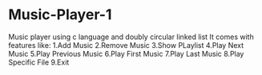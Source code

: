# Music-Player-1
Music player using c language and doubly circular linked list 
It comes with features like:
    1.Add Music
    2.Remove Music
    3.Show PLaylist
    4.Play Next Music
    5.Play Previous Music
    6.Play First Music
    7.Play Last Music
    8.Play Specific  File
    9.Exit
